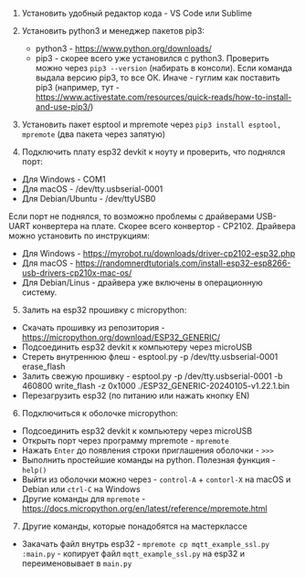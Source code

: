 1. Установить удобный редактор кода - VS Code или Sublime

2. Установить python3 и менеджер пакетов pip3:
   - python3 - https://www.python.org/downloads/
   - pip3  - скорее всего уже установился с python3. Проверить можно через `pip3 --version` (набирать в консоли). Если команда выдала версию pip3, то все ОК. Иначе - гуглим как поставить pip3 (например, тут - https://www.activestate.com/resources/quick-reads/how-to-install-and-use-pip3/)

3. Установить пакет esptool и mpremote через `pip3 install esptool, mpremote` (два пакета через запятую)

4. Подключить плату esp32 devkit к ноуту и проверить, что поднялся порт:
  - Для Windows - COM1
  - Для macOS - /dev/tty.usbserial-0001
  - Для Debian/Ubuntu - /dev/ttyUSB0

Если порт не поднялся, то возможно проблемы с драйверами USB-UART конвертера на плате. Скорее всего конвертор - CP2102. Драйвера можно установить по инструкциям:
  - Для Windows - https://myrobot.ru/downloads/driver-cp2102-esp32.php
  - Для macOS - https://randomnerdtutorials.com/install-esp32-esp8266-usb-drivers-cp210x-mac-os/
  - Для Debian/Linus - драйвера уже включены в операционную систему.

5. Залить на esp32 прошивку с micropython:
  - Скачать прошивку из репозитория - https://micropython.org/download/ESP32_GENERIC/
  - Подсоединить esp32 devkit к компьютеру через microUSB
  - Стереть внутреннюю флеш - esptool.py -p /dev/tty.usbserial-0001 erase_flash
  - Залить свежую прошивку - esptool.py -p /dev/tty.usbserial-0001 -b 460800 write_flash -z 0x1000  ./ESP32_GENERIC-20240105-v1.22.1.bin
  - Перезагрузить esp32 (по питанию или нажать кнопку EN)
  
6. Подключиться к оболочке micropython:
  - Подсоединить esp32 devkit к компьютеру через microUSB
  - Открыть порт через программу mpremote - `mpremote`
  - Нажать `Enter` до появления строки приглашения оболочки - `>>>`
  - Выполнить простейшие команды на python. Полезная функция - `help()`
  - Выйти из оболочки можно через - `control-A` + `contorl-X` на macOS и Debian или `ctrl-C` на Windows
  - Другие команды для `mpremote` - https://docs.micropython.org/en/latest/reference/mpremote.html

7. Другие команды, которые понадобятся на мастерклассе
  - Закачать файл внутрь esp32 - `mpremote cp mqtt_example_ssl.py :main.py` - копирует файл `mqtt_example_ssl.py` на esp32 и переименовывает в `main.py`